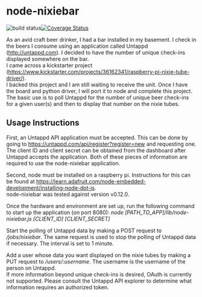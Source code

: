 # node-nixiebar
![build status](https://travis-ci.org/mcchicken/node-nixiebar.svg?branch=master)[![Coverage Status](https://coveralls.io/repos/mcchicken/node-nixiebar/badge.svg?branch=master)](https://coveralls.io/r/mcchicken/node-nixiebar?branch=master)

As an avid craft beer drinker, I had a bar installed in my basement.  I check in 
the beers I consume using an application called Untappd (http://untappd.com).  I
decided to have the number of unique check-ins displayed somewhere on the bar.  
I came across a kickstarter project 
(https://www.kickstarter.com/projects/36162341/raspberry-pi-nixie-tube-driver/).  
I backed this project and I am still waiting to receive the unit.  Once I have
the board and python driver, I will port it to node and complete this project.  
The basic use is to poll Untappd for the number of unique beer check-ins for a 
given user(s) and then to display that number on the nixie tubes.


## Usage Instructions

First, an Untappd API application must be accepted.  This can be done by going 
to https://untappd.com/api/register?register=new and requesting one.  The client
ID and client secret can be obtained from the dashboard after Untappd accepts 
the application.  Both of these pieces of information are required to use the 
node-nixiebar application.

Second, node must be installed on a raspberry pi.  Instructions for this can be
found at https://learn.adafruit.com/node-embedded-development/installing-node-dot-js.  
node-nixiebar was tested against version v0.12.0.

Once the hardware and environment are set up, run the following command to start 
up the application (on port 8080): 
<I>node [PATH_TO_APP]/lib/node-nixiebar.js [CLIENT_ID] [CLIENT_SECRET]</I> 

Start the polling of Untappd data by making a POST request to <I>/jobs/nixiebar</I>.
The same request is used to stop the polling of Untappd data if necessary.  The 
interval is set to 1 minute.

Add a user whose data you want displayed on the nixie tubes by making a PUT request
to <I>/users/:username</I>.  The username is the username of the person on Untappd.  
If more information beyond unique check-ins is desired, OAuth is currently not 
supported.  Please consult the Untappd API explorer to determine what information
requires an authorized token.